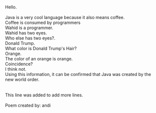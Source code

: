 Hello.<br><br>
Java is a very cool language because it also means coffee.<br>
Coffee is consumed by programmers<br>
Wahid is a programmer.<br>
Wahid has two eyes.<br>
Who else has two eyes?.<br>
Donald Trump.<br>
What color is Donald Trump's Hair?<br>
Orange.<br>
The color of an orange is orange.<br>
Coincidence?<br>
I think not.<br>
Using this information, it can be confirmed that Java was created by the new world order.<br>
<br>
<br>
This line was added to add more lines.<br>
<br>
Poem created by: andi
